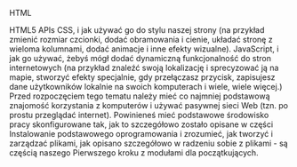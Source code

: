 HTML

HTML5 APIs CSS, i jak używać go do stylu naszej strony (na przykład zmienić rozmiar czcionki, dodać obramowania i cienie, układać stronę z wieloma kolumnami, dodać animacje i inne efekty wizualne). JavaScript, i jak go używać, żebyś mógł dodać dynamiczną funkcjonalność do stron internetowych (na przykład znaleźć swoją lokalizację i sprecyzować ją na mapie, stworzyć efekty specjalnie, gdy przełączasz przycisk, zapisujesz dane użytkowników lokalnie na swoich komputerach i wiele, wiele więcej.) Przed rozpoczęciem tego tematu należy mieć co najmniej podstawową znajomość korzystania z komputerów i używać pasywnej sieci Web (tzn. po prostu przeglądać internet). Powinieneś mieć podstawowe środowisko pracy skonfigurowane tak, jak to szczegółowo zostało opisane w części Instalowanie podstawowego oprogramowania i zrozumieć, jak tworzyć i zarządzać plikami, jak opisano szczegółowo w radzeniu sobie z plikami - są częścią naszego Pierwszego kroku z modułami dla początkujących.

